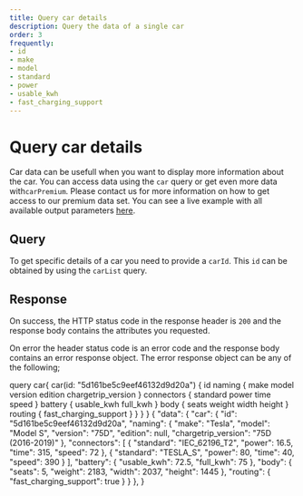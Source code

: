 ```yaml
---
title: Query car details
description: Query the data of a single car
order: 3
frequently:
- id
- make
- model
- standard
- power
- usable_kwh
- fast_charging_support
---
```


# Query car details
Car data can be usefull when you want to display more  information about the car. You can access data using the `car` query or get even more data with`carPremium`. Please <cta action='smallchat'>contact us</cta> for more information on how to get access to our premium data set. You can see a live example with all available output parameters [here](https://playground.chargetrip.com/?page=car).

## Query
To get specific details of a car you need to provide a `carId`. This `id` can be obtained by using the `carList` query.

<schema name="car" :frequent="frequently"></schema>

## Response
On success, the HTTP status code in the response header is `200` and the response body contains the attributes you requested.

On error the header status code is an error code and the response body contains an error response object. The error response object can be any of the following;

<errors name="car"></errors>

<playground>
<code-block lang="graphql" type="query" edit-url="https://playground.chargetrip.com/?page=car">	
query car{
  car(id: "5d161be5c9eef46132d9d20a") {
    id
    naming {
      make
      model
      version
      edition
      chargetrip_version
    }
    connectors {
      standard
      power
      time
      speed
    }
    battery {
      usable_kwh
      full_kwh
    }
    body {
      seats
      weight
      width
      height
    }
    routing {
      fast_charging_support
    }
  }
}
}
</code-block>

<code-block lang="json" type="response">
{
  "data": {
    "car": {
      "id": "5d161be5c9eef46132d9d20a",
      "naming": {
        "make": "Tesla",
        "model": "Model S",
        "version": "75D",
        "edition": null,
        "chargetrip_version": "75D (2016-2019)"
      },
      "connectors": [
        {
          "standard": "IEC_62196_T2",
          "power": 16.5,
          "time": 315,
          "speed": 72
        },
        {
          "standard": "TESLA_S",
          "power": 80,
          "time": 40,
          "speed": 390
        }
      ],
      "battery": {
        "usable_kwh": 72.5,
        "full_kwh": 75
      },
      "body": {
        "seats": 5,
        "weight": 2183,
        "width": 2037,
        "height": 1445
      },
      "routing": {
        "fast_charging_support": true
      }
    }
  },
}
</code-block>
</playground>
